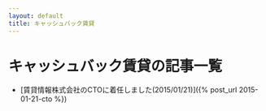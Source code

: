 ```yaml
---
layout: default
title: キャッシュバック賃貸
---
```

# キャッシュバック賃貸の記事一覧

- [賃貸情報株式会社のCTOに着任しました(2015/01/21)]({% post_url 2015-01-21-cto %})
